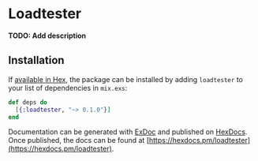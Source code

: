 # Loadtester

**TODO: Add description**

## Installation

If [available in Hex](https://hex.pm/docs/publish), the package can be installed
by adding `loadtester` to your list of dependencies in `mix.exs`:

```elixir
def deps do
  [{:loadtester, "~> 0.1.0"}]
end
```

Documentation can be generated with [ExDoc](https://github.com/elixir-lang/ex_doc)
and published on [HexDocs](https://hexdocs.pm). Once published, the docs can
be found at [https://hexdocs.pm/loadtester](https://hexdocs.pm/loadtester).

